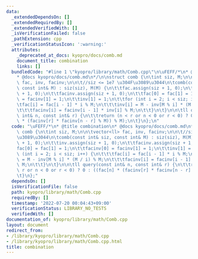 ```yaml
---
data:
  _extendedDependsOn: []
  _extendedRequiredBy: []
  _extendedVerifiedWith: []
  _isVerificationFailed: false
  _pathExtension: cpp
  _verificationStatusIcon: ':warning:'
  attributes:
    _deprecated_at_docs: kyopro/docs/comb.md
    document_title: combination
    links: []
  bundledCode: "#line 1 \"kyopro/library/math/Comb.cpp\"\n\uFEFF/*\n* @title combination\n\
    * @docs kyopro/docs/comb.md\n*/\n\nstruct comb {\n\tint siz, M;\n\n\tvector<ll>\
    \ fac, inv, facinv;\n\n\t//siz <= 1e7 \u304F\u3089\u3044\n\tcomb(const int& siz,\
    \ const int& M) : siz(siz), M(M) {\n\t\tfac.assign(siz + 1, 0);\n\t\tinv.assign(siz\
    \ + 1, 0);\n\t\tfacinv.assign(siz + 1, 0);\n\t\tfac[0] = fac[1] = 1;\n\t\tfacinv[0]\
    \ = facinv[1] = 1;\n\t\tinv[1] = 1;\n\t\tfor (int i = 2; i < siz; i++) {\n\t\t\
    \tfac[i] = fac[i - 1] * i % M;\n\t\t\tinv[i] = M - inv[M % i] * (M / i) % M;\n\
    \t\t\tfacinv[i] = facinv[i - 1] * inv[i] % M;\n\t\t}\n\t}\n\n\tll query(const\
    \ int& n, const int& r) {\n\t\treturn (n < r or n < 0 or r < 0) ? 0 : ((fac[n]\
    \ * (facinv[r] * facinv[n - r] % M)) % M);\n\t}\n};\n"
  code: "\uFEFF/*\n* @title combination\n* @docs kyopro/docs/comb.md\n*/\n\nstruct\
    \ comb {\n\tint siz, M;\n\n\tvector<ll> fac, inv, facinv;\n\n\t//siz <= 1e7 \u304F\
    \u3089\u3044\n\tcomb(const int& siz, const int& M) : siz(siz), M(M) {\n\t\tfac.assign(siz\
    \ + 1, 0);\n\t\tinv.assign(siz + 1, 0);\n\t\tfacinv.assign(siz + 1, 0);\n\t\t\
    fac[0] = fac[1] = 1;\n\t\tfacinv[0] = facinv[1] = 1;\n\t\tinv[1] = 1;\n\t\tfor\
    \ (int i = 2; i < siz; i++) {\n\t\t\tfac[i] = fac[i - 1] * i % M;\n\t\t\tinv[i]\
    \ = M - inv[M % i] * (M / i) % M;\n\t\t\tfacinv[i] = facinv[i - 1] * inv[i] %\
    \ M;\n\t\t}\n\t}\n\n\tll query(const int& n, const int& r) {\n\t\treturn (n <\
    \ r or n < 0 or r < 0) ? 0 : ((fac[n] * (facinv[r] * facinv[n - r] % M)) % M);\n\
    \t}\n};"
  dependsOn: []
  isVerificationFile: false
  path: kyopro/library/math/Comb.cpp
  requiredBy: []
  timestamp: '2022-07-20 00:04:43+09:00'
  verificationStatus: LIBRARY_NO_TESTS
  verifiedWith: []
documentation_of: kyopro/library/math/Comb.cpp
layout: document
redirect_from:
- /library/kyopro/library/math/Comb.cpp
- /library/kyopro/library/math/Comb.cpp.html
title: combination
---
```

﻿